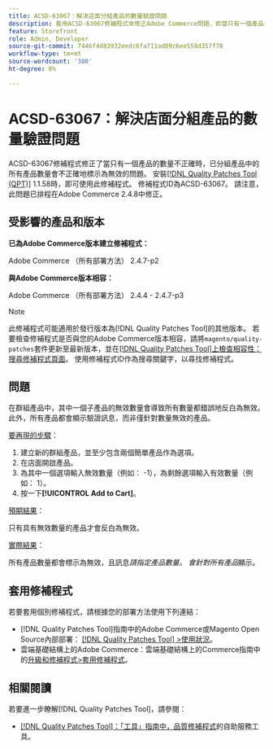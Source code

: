 ```yaml
---
title: ACSD-63067：解決店面分組產品的數量驗證問題
description: 套用ACSD-63067修補程式來修正Adobe Commerce問題，即當只有一個產品的數量不正確時，已分組產品中的所有產品數量會不正確地標示為無效。
feature: Storefront
role: Admin, Developer
source-git-commit: 7446f4d83932eedc6fa711ad09c6ee559d357f70
workflow-type: tm+mt
source-wordcount: '380'
ht-degree: 0%

---
```


# ACSD-63067：解決店面分組產品的數量驗證問題

ACSD-63067修補程式修正了當只有一個產品的數量不正確時，已分組產品中的所有產品數量會不正確地標示為無效的問題。 安裝[[!DNL Quality Patches Tool (QPT)]](/help/tools/quality-patches-tool/quality-patches-tool-to-self-serve-quality-patches.md) 1.1.58時，即可使用此修補程式。 修補程式ID為ACSD-63067。 請注意，此問題已排程在Adobe Commerce 2.4.8中修正。

## 受影響的產品和版本

**已為Adobe Commerce版本建立修補程式：**

Adobe Commerce （所有部署方法） 2.4.7-p2

**與Adobe Commerce版本相容：**

Adobe Commerce （所有部署方法） 2.4.4 - 2.4.7-p3

>[!NOTE]
>
>此修補程式可能適用於發行版本為[!DNL Quality Patches Tool]的其他版本。 若要檢查修補程式是否與您的Adobe Commerce版本相容，請將`magento/quality-patches`套件更新至最新版本，並在[[!DNL Quality Patches Tool]上檢查相容性：搜尋修補程式頁面](https://experienceleague.adobe.com/tools/commerce-quality-patches/index.html)。 使用修補程式ID作為搜尋關鍵字，以尋找修補程式。

## 問題

在群組產品中，其中一個子產品的無效數量會導致所有數量都錯誤地反白為無效。 此外，所有產品都會顯示驗證訊息，而非僅針對數量無效的產品。

<u>要再現的步驟</u>：

1. 建立新的群組產品，並至少包含兩個簡單產品作為選項。
1. 在店面開啟產品。
1. 為其中一個選項輸入無效數量（例如： -1），為剩餘選項輸入有效數量（例如： 1）。
1. 按一下&#x200B;**[!UICONTROL Add to Cart]**。

<u>預期結果</u>：

只有具有無效數量的產品才會反白為無效。

<u>實際結果</u>：

所有產品數量都會標示為無效，且訊息&#x200B;*請指定產品數量。 會針對所有產品*&#x200B;顯示。


## 套用修補程式

若要套用個別修補程式，請根據您的部署方法使用下列連結：

* [!DNL Quality Patches Tool]指南中的Adobe Commerce或Magento Open Source內部部署： [[!DNL Quality Patches Tool] >使用狀況](/help/tools/quality-patches-tool/usage.md)。
* 雲端基礎結構上的Adobe Commerce：雲端基礎結構上的Commerce指南中的[升級和修補程式>套用修補程式](https://experienceleague.adobe.com/docs/commerce-cloud-service/user-guide/develop/upgrade/apply-patches.html)。


## 相關閱讀

若要進一步瞭解[!DNL Quality Patches Tool]，請參閱：

* [[!DNL Quality Patches Tool]：「工具」指南中，品質修補程式](/help/tools/quality-patches-tool/quality-patches-tool-to-self-serve-quality-patches.md)的自助服務工具。
